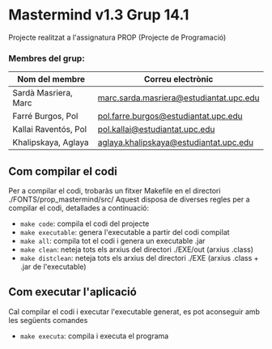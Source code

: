 # Mastermind v1.3 Grup 14.1

Projecte realitzat a l'assignatura PROP (Projecte de Programació)

### Membres del grup:

| Nom del membre       | Correu electrònic                       |
| -------------------- | --------------------------------------- |
| Sardà Masriera, Marc | marc.sarda.masriera@estudiantat.upc.edu |
| Farré Burgos, Pol    | pol.farre.burgos@estudiantat.upc.edu    |
| Kallai Raventós, Pol | pol.kallai@estudiantat.upc.edu          |
| Khalipskaya, Aglaya  | aglaya.khalipskaya@estudiantat.upc.edu  |

## Com compilar el codi

Per a compilar el codi, trobaràs un fitxer Makefile en el directori ./FONTS/prop_mastermind/src/
Aquest disposa de diverses regles per a compilar el codi, detallades a continuació:

- `make code`: compila el codi del projecte
- `make executable`: genera l'executable a partir del codi compilat
- `make all`: compila tot el codi i genera un executable .jar
- `make clean`: neteja tots els arxius del directori ./EXE/out (arxius .class)
- `make distclean`: neteja tots els arxius del directori ./EXE (arxius .class + .jar de l'executable)

## Com executar l'aplicació

Cal compilar el codi i executar l'executable generat, es pot aconseguir amb les següents comandes

- `make executa`: compila i executa el programa
